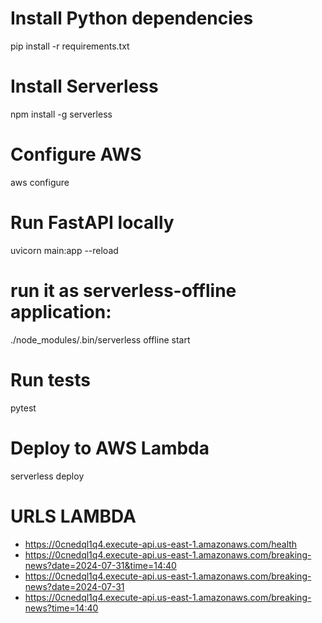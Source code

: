 # Install Python dependencies
pip install -r requirements.txt

# Install Serverless
npm install -g serverless

# Configure AWS
aws configure

# Run FastAPI locally
uvicorn main:app --reload

# run it as serverless-offline application:
./node_modules/.bin/serverless offline start


# Run tests
pytest

# Deploy to AWS Lambda
serverless deploy


# URLS LAMBDA 
 - https://0cnedql1q4.execute-api.us-east-1.amazonaws.com/health
 - https://0cnedql1q4.execute-api.us-east-1.amazonaws.com/breaking-news?date=2024-07-31&time=14:40
 - https://0cnedql1q4.execute-api.us-east-1.amazonaws.com/breaking-news?date=2024-07-31
 - https://0cnedql1q4.execute-api.us-east-1.amazonaws.com/breaking-news?time=14:40
